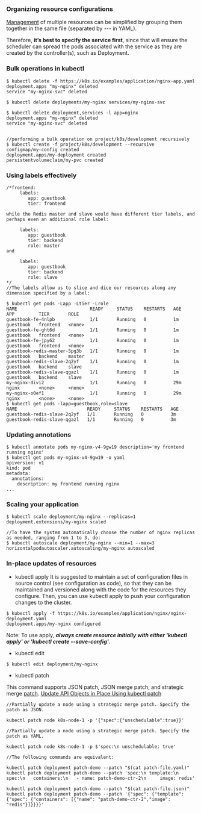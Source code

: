 ### Organizing resource configurations

[Management](https://kubernetes.io/docs/concepts/cluster-administration/manage-deployment/) of multiple resources can be simplified by grouping them together in the same file (separated by --- in YAML). 

Therefore, **it’s best to specify the service first**, since that will ensure the scheduler can spread the pods associated with the service as they are created by the controller(s), such as Deployment.

### Bulk operations in kubectl
``` shell
$ kubectl delete -f https://k8s.io/examples/application/nginx-app.yaml
deployment.apps "my-nginx" deleted
service "my-nginx-svc" deleted

$ kubectl delete deployments/my-nginx services/my-nginx-svc

$ kubectl delete deployment,services -l app=nginx
deployment.apps "my-nginx" deleted
service "my-nginx-svc" deleted


//performing a bulk operation on project/k8s/development recursively 
$ kubectl create -f project/k8s/development --recursive
configmap/my-config created
deployment.apps/my-deployment created
persistentvolumeclaim/my-pvc created
```

### Using labels effectively
``` shell
/*frontend: 
     labels:
        app: guestbook
        tier: frontend
        
while the Redis master and slave would have different tier labels, and perhaps even an additional role label:

     labels:
        app: guestbook
        tier: backend
        role: master
and

     labels:
        app: guestbook
        tier: backend
        role: slave
*/
//The labels allow us to slice and dice our resources along any dimension specified by a label:

$ kubectl get pods -Lapp -Ltier -Lrole
NAME                           READY     STATUS    RESTARTS   AGE       APP         TIER       ROLE
guestbook-fe-4nlpb             1/1       Running   0          1m        guestbook   frontend   <none>
guestbook-fe-ght6d             1/1       Running   0          1m        guestbook   frontend   <none>
guestbook-fe-jpy62             1/1       Running   0          1m        guestbook   frontend   <none>
guestbook-redis-master-5pg3b   1/1       Running   0          1m        guestbook   backend    master
guestbook-redis-slave-2q2yf    1/1       Running   0          1m        guestbook   backend    slave
guestbook-redis-slave-qgazl    1/1       Running   0          1m        guestbook   backend    slave
my-nginx-divi2                 1/1       Running   0          29m       nginx       <none>     <none>
my-nginx-o0ef1                 1/1       Running   0          29m       nginx       <none>     <none>
$ kubectl get pods -lapp=guestbook,role=slave
NAME                          READY     STATUS    RESTARTS   AGE
guestbook-redis-slave-2q2yf   1/1       Running   0          3m
guestbook-redis-slave-qgazl   1/1       Running   0          3m
```

### Updating annotations
``` shell
$ kubectl annotate pods my-nginx-v4-9gw19 description='my frontend running nginx'
$ kubectl get pods my-nginx-v4-9gw19 -o yaml
apiversion: v1
kind: pod
metadata:
  annotations:
    description: my frontend running nginx
...
```

### Scaling your application
``` shell
$ kubectl scale deployment/my-nginx --replicas=1
deployment.extensions/my-nginx scaled

//To have the system automatically choose the number of nginx replicas as needed, ranging from 1 to 3, do:
$ kubectl autoscale deployment/my-nginx --min=1 --max=3
horizontalpodautoscaler.autoscaling/my-nginx autoscaled
```

### In-place updates of resources
- kubectl apply
It is suggested to maintain a set of configuration files in source control (see configuration as code), so that they can be maintained and 
versioned along with the code for the resources they configure. Then, you can use kubectl apply to push your configuration changes to the cluster.

``` shell
$ kubectl apply -f https://k8s.io/examples/application/nginx/nginx-deployment.yaml
deployment.apps/my-nginx configured
```
Note: To use apply, ***always create resource initially with either 'kubectl apply' or 'kubectl create --save-config'***.

- kubectl edit
```
$ kubectl edit deployment/my-nginx
```

- kubectl patch

This command supports JSON patch, JSON merge patch, and strategic merge [patch](https://kubernetes.io/docs/reference/generated/kubectl/kubectl-commands#patch). 
[Update API Objects in Place Using kubectl patch](https://kubernetes.io/docs/tasks/run-application/update-api-object-kubectl-patch/)
``` shell
//Partially update a node using a strategic merge patch. Specify the patch as JSON.

kubectl patch node k8s-node-1 -p '{"spec":{"unschedulable":true}}'

//Partially update a node using a strategic merge patch. Specify the patch as YAML.

kubectl patch node k8s-node-1 -p $'spec:\n unschedulable: true'

//The following commands are equivalent:

kubectl patch deployment patch-demo --patch "$(cat patch-file.yaml)"
kubectl patch deployment patch-demo --patch 'spec:\n template:\n  spec:\n   containers:\n   - name: patch-demo-ctr-2\n     image: redis'

kubectl patch deployment patch-demo --patch "$(cat patch-file.json)"
kubectl patch deployment patch-demo --patch '{"spec": {"template": {"spec": {"containers": [{"name": "patch-demo-ctr-2","image": "redis"}]}}}}'


```

